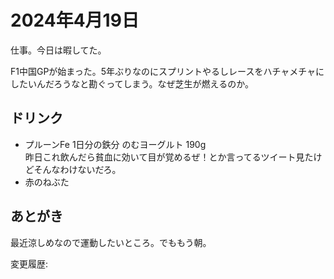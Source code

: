 # 2024年4月19日

仕事。今日は暇してた。

F1中国GPが始まった。5年ぶりなのにスプリントやるしレースをハチャメチャにしたいんだろうなと勘ぐってしまう。なぜ芝生が燃えるのか。

## ドリンク

- プルーンFe 1日分の鉄分 のむヨーグルト 190g  
昨日これ飲んだら貧血に効いて目が覚めるぜ！とか言ってるツイート見たけどそんなわけないだろ。
- 赤のねぶた

## あとがき

最近涼しめなので運動したいところ。でももう朝。

変更履歴:  
